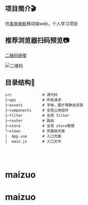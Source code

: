 ## 项目简介🎬

仿[卖座电影](https://m.maizuo.com/)移动端web，个人学习项目



## 推荐浏览器扫码预览📷

[二维码链接](https://ae01.alicdn.com/kf/H1429dabd25884d33bb599ac246fe1fc2R.png)

![二维码](https://ae01.alicdn.com/kf/H1429dabd25884d33bb599ac246fe1fc2R.png)


## 目录结构🌳

```
src              # 源代码
├─api            # 所有请求
├─assets         # 字体，图片等静态资源
├─components     # 全局公用组件
├─filter         # 全局 filter
├─router         # 路由
├─store          # 全局 store管理 
└─views          # 页面级页面
│  App.vue       # 入口页面
│  main.js       # 入口文件
   

```

​            
# maizuo
# maizuo

